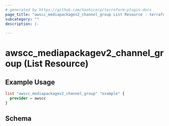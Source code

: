 ```yaml
---
# generated by https://github.com/hashicorp/terraform-plugin-docs
page_title: "awscc_mediapackagev2_channel_group List Resource - terraform-provider-awscc"
subcategory: ""
description: |-
  
---
```


# awscc_mediapackagev2_channel_group (List Resource)



## Example Usage

```terraform
list "awscc_mediapackagev2_channel_group" "example" {
  provider = awscc
}
```

<!-- schema generated by tfplugindocs -->
## Schema
